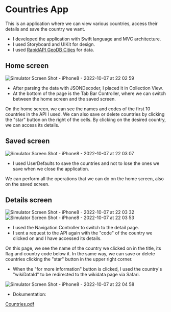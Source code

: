 # Countries App



This is an application where we can view various countries, access their details and save the country we want.

   * I developed the application with Swift language and MVC architecture.
   * I used Storyboard and UIKit for design.
   * I used [RapidAPI GeoDB Cities](https://rapidapi.com/wirefreethought/api/geodb-cities/) for data.



## Home screen

![Simulator Screen Shot - iPhone8 - 2022-10-07 at 22 02 59](https://user-images.githubusercontent.com/81181802/194649377-023bb2ee-5c67-4397-aef8-57466b3abda5.png)

  * After parsing the data with JSONDecoder, I placed it in Collection View.
  * At the bottom of the page is the Tab Bar Controller, where we can switch between the home screen and the saved screen.

On the home screen, we can see the names and codes of the first 10 countries in the API I used.
We can also save or delete countries by clicking the "star" button on the right of the cells.
By clicking on the desired country, we can access its details.



## Saved screen

![Simulator Screen Shot - iPhone8 - 2022-10-07 at 22 03 07](https://user-images.githubusercontent.com/81181802/194649398-a2054b1a-bdbc-40d2-a01f-486c6cbddc8a.png)

  * I used UserDefaults to save the countries and not to lose the ones we save when we close the application.

We can perform all the operations that we can do on the home screen, also on the saved screen.



## Details screen

![Simulator Screen Shot - iPhone8 - 2022-10-07 at 22 03 32](https://user-images.githubusercontent.com/81181802/194649440-cb78af1c-589d-42c8-99ab-6a6bdab4e9e5.png)
![Simulator Screen Shot - iPhone8 - 2022-10-07 at 22 03 53](https://user-images.githubusercontent.com/81181802/194649451-c0b705d1-5d68-4c8d-bba6-fccbadcaaf43.png)

  * I used the Navigation Controller to switch to the detail page.
  * I sent a request to the API again with the "code" of the country we clicked on and I have accessed its details.
 
On this page, we see the name of the country we clicked on in the title, its flag and country code below it.
In the same way, we can save or delete countries clicking the "star" button in the upper right corner.

  * When the "for more information" button is clicked, I used the country's "wikiDataId" to be redirected to the wikidata page via Safari.

![Simulator Screen Shot - iPhone8 - 2022-10-07 at 22 04 58](https://user-images.githubusercontent.com/81181802/194649476-8e791c7c-6317-4de0-ae88-703c0477a9ae.png)

* Dokumentation: 

[Countries.pdf](https://github.com/esinesen/Countries/files/9737528/Countries.pdf)
